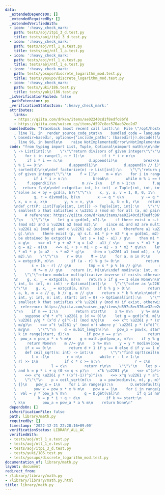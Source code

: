 ```yaml
---
data:
  _extendedDependsOn: []
  _extendedRequiredBy: []
  _extendedVerifiedWith:
  - icon: ':heavy_check_mark:'
    path: tests/aoj/itp1_3_d.test.py
    title: tests/aoj/itp1_3_d.test.py
  - icon: ':heavy_check_mark:'
    path: tests/aoj/ntl_1_a.test.py
    title: tests/aoj/ntl_1_a.test.py
  - icon: ':heavy_check_mark:'
    path: tests/aoj/ntl_1_e.test.py
    title: tests/aoj/ntl_1_e.test.py
  - icon: ':heavy_check_mark:'
    path: tests/yosupo/discrete_logarithm_mod.test.py
    title: tests/yosupo/discrete_logarithm_mod.test.py
  - icon: ':heavy_check_mark:'
    path: tests/yuki/186.test.py
    title: tests/yuki/186.test.py
  _isVerificationFailed: false
  _pathExtension: py
  _verificationStatusIcon: ':heavy_check_mark:'
  attributes:
    links:
    - https://qiita.com/drken/items/ae02240cd1f8edfc86fd
    - https://qiita.com/suisen_cp/items/d597c8ec576ae32ee2d7
  bundledCode: "Traceback (most recent call last):\n  File \"/opt/hostedtoolcache/PyPy/3.7.13/x64/site-packages/onlinejudge_verify/documentation/build.py\"\
    , line 71, in _render_source_code_stat\n    bundled_code = language.bundle(stat.path,\
    \ basedir=basedir, options={'include_paths': [basedir]}).decode()\n  File \"/opt/hostedtoolcache/PyPy/3.7.13/x64/site-packages/onlinejudge_verify/languages/python.py\"\
    , line 96, in bundle\n    raise NotImplementedError\nNotImplementedError\n"
  code: "from typing import List, Tuple, Optional\nimport math\n\n\ndef divisors(n)\
    \ -> List[int]:\n    \"\"\"return divisors of given integer\"\"\"\n    d = []\n\
    \    for i in range(1, n + 1):\n        if i * i > n:\n            break\n   \
    \     if i * i == n:\n            d.append(i)\n            break\n        if n\
    \ % i == 0:\n            d.append(i)\n            d.append(n // i)\n    return\
    \ sorted(d)\n\n\ndef factorize(n) -> List[int]:\n    \"\"\"return prime factors\
    \ of given integer\"\"\"\n    f = []\n    m = n\n    for i in range(2, n + 1):\n\
    \        if i * i > n:\n            break\n        while m % i == 0:\n       \
    \     f.append(i)\n            m //= i\n    if m > 1:\n        f.append(m)\n \
    \   return f\n\n\ndef extgcd(a: int, b: int) -> Tuple[int, int, int]:\n    \"\"\
    \"solve ax + by = gcd(a, b)\"\"\"\n    x, y, u, v = 1, 0, 0, 1\n    while b:\n\
    \        q, r = divmod(a, b)\n        x -= q * u\n        y -= q * v\n       \
    \ x, u = u, x\n        y, v = v, y\n        a, b = b, r\n    return a, x, y\n\n\
    \ndef crt(P: List[Tuple[int, int]]) -> Tuple[int, int]:\n    \"\"\"return the\
    \ smallest x that satisfies x \u2261 a (mod m) for all (a, m) pairs and lcm(M)\n\
    \    # reference: https://qiita.com/drken/items/ae02240cd1f8edfc86fd\n    \"\"\
    \"\n    \"\"\"\n    let g = gcd(m1, m2).\n    if there exist x s.t. x \u2261 a1\
    \ (mod m1) and x \u2261 a2 (mod m2),\n    since m1 and m2 are multiple of g, x\
    \ \u2261 a1 (mod g) and x \u2261 a2 (mod g).\n    therefore a1 \u2261 a2 (mod\
    \ g).\n\n    there exist (p, q) s.t. m1 * p + m2 * q = gcd(m1, m2). (this can\
    \ be obtained by extgcd)\n    let s = (a2 - a1) / g\n    then m1 * p + m2 * q\
    \ = g\n    <=> m1 * p + m2 * q = (a2 - a1) / s\n    <=> s * m1 * p + s * m2 *\
    \ q = a2 - a1\n    <=> a1 + s + m1 + p = a2 - s * m2 * q\n\n    let x = a1 + s\
    \ * m1 * p (= a2 - s * m2 * q)\n    then x \u2261 a1 (mod m1), x \u2261 a2 (mod\
    \ m2).\n    \"\"\"\n    r = 0\n    M = 1\n    for a, m in P:\n        g, p, q\
    \ = extgcd(M, m)\n        if (a - r) % g != 0:\n            return (0, -1)\n \
    \       s = (a - r) // g\n        tmp = s * p % (m // g)\n        r += M * tmp\n\
    \        M *= m // g\n    return (r, M)\n\n\ndef modinv(a: int, m: int) -> Optional[int]:\n\
    \    \"\"\"return modular multiplicative inverse if exists otherwise None\"\"\"\
    \n    g, x, _ = extgcd(a, m)\n    return x if g == 1 else None\n\n\ndef solve_ax_b(a:\
    \ int, b: int, m: int) -> Optional[int]:\n    \"\"\"solve ax \u2261 b (mod m)\"\
    \"\"\n    g, x, _ = extgcd(a, m)\n    if b % g > 0:\n        return None\n   \
    \ a, b, m = a // g, b // g, m // g\n    return x * b % m\n\n\ndef solve_discrete_logarithm(x:\
    \ int, y: int, m: int, start: int = 0) -> Optional[int]:\n    \"\"\"return the\
    \ smallest k that satisfies x^k \u2261 y (mod m) if exist, otherwise None\n  \
    \  reference: https://qiita.com/suisen_cp/items/d597c8ec576ae32ee2d7\n    \"\"\
    \"\n    if m == 1:\n        return start\n    x %= m\n    y %= m\n    \"\"\"\n\
    \    suppose x^d * x^t \u2261 y (d >= 0)\n    let g = gcd(x^d, m)\n    <=> x^t\
    \ \u2261 y/g * (x^d / g)^(-1) (mod m/g)\n    <=> x^t \u2261 y * (x^d)^(-1) (mod\
    \ m/g)\n    <=> x^t \u2261 y' (mod m') where y' \u2261 y * (x^d)^(-1) and m' =\
    \ m/g\n    \"\"\"\n    d = m.bit_length()\n    pow_x = pow(x, start, m)\n    for\
    \ k in range(start, d):\n        if pow_x == y:\n            return k\n      \
    \  pow_x = pow_x * x % m\n    g = math.gcd(pow_x, m)\n    if y % g != 0:\n   \
    \     return None\n    m //= g\n    x %= m\n    y = y * modinv(pow_x, m) % m\n\
    \    if x == 0:\n        return d + 1 if y == 0 else d if y == 1 else None\n\n\
    \    def ceil_sqrt(n: int) -> int:\n        \"\"\"find sqrt(ceil(n))\"\"\"\n \
    \       l = -1\n        r = n\n        while r - l > 1:\n            c = (l +\
    \ r) >> 1\n            if c * c >= n:\n                r = c\n            else:\n\
    \                l = c\n        return r\n\n    \"\"\"\n    let p = ceil(sqrt(m))\
    \ and k = p * i + q (0 <= q < p)\n    x^k \u2261 y\n    <=> x^(p*i+q) \u2261 y\n\
    \    <=> x^q \u2261 y * ((x^(-1))^p)^i\n    <=> x^q \u2261 y * a^i where a = (x^(-1))^p\n\
    \    \"\"\"\n    p = ceil_sqrt(m)\n    a = pow(modinv(x, m), p, m)\n\n    D =\
    \ {}\n    pow_x = 1\n    for i in range(p):\n        D.setdefault(pow_x, i)\n\
    \        pow_x = pow_x * x % m\n    pow_a = 1\n    for i in range(p):\n      \
    \  val = y * pow_a % m\n        q = D.get(val)\n        if q is not None:\n  \
    \          k = p * i + q + d\n            if k >= start:\n                return\
    \ k\n        pow_a = pow_a * a % m\n    return None\n"
  dependsOn: []
  isVerificationFile: false
  path: library/math.py
  requiredBy: []
  timestamp: '2022-12-21 22:20:16+09:00'
  verificationStatus: LIBRARY_ALL_AC
  verifiedWith:
  - tests/aoj/ntl_1_a.test.py
  - tests/aoj/ntl_1_e.test.py
  - tests/aoj/itp1_3_d.test.py
  - tests/yuki/186.test.py
  - tests/yosupo/discrete_logarithm_mod.test.py
documentation_of: library/math.py
layout: document
redirect_from:
- /library/library/math.py
- /library/library/math.py.html
title: library/math.py
---
```

